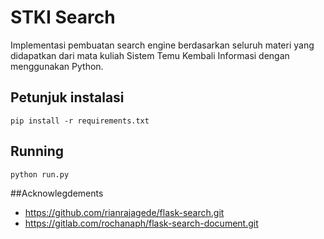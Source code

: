 # STKI Search

Implementasi pembuatan search engine berdasarkan seluruh materi yang didapatkan dari mata kuliah Sistem Temu Kembali Informasi dengan menggunakan Python.

## Petunjuk instalasi
```
pip install -r requirements.txt
```

## Running 
```
python run.py
```

##Acknowlegdements
- https://github.com/rianrajagede/flask-search.git
- https://gitlab.com/rochanaph/flask-search-document.git